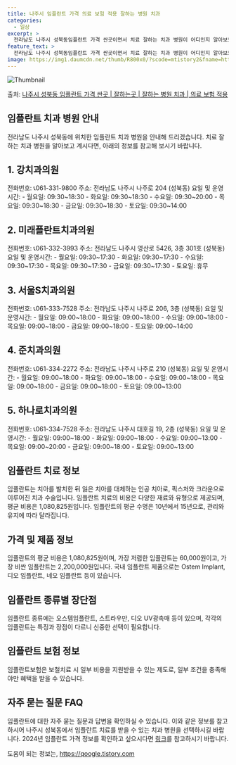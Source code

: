 ```yaml
---
title: 나주시 임플란트 가격 의료 보험 적용 잘하는 병원 치과
categories:
  - 일상
excerpt: >
  전라남도 나주시 성북동임플란트 가격 싼곳이면서 치료 잘하는 치과 병원이 어디인지 알아보도록 하겠습니다. 전라남도 나주시 성북동에 위치한 강치과의원 미래플란트치과의원 서울S치과의원 준치과의원 하나로치과의원 순서대로 안내 드리며, 임플란트 치료시 신경써야 할 부분 또한 같이 공유 드리겠습니다.2024년 임플란트 가격 살펴보기 👈 클릭임플란트 평균 가격강치과의원표 내에 있는 전화 번호를 클릭 하시면 강치과의원로 바로 전화 연결 됩니다.분류주소전화번호치과의원전라남도 나주시 나주로 204 (성북동)📞061-331-9800로 전화하기강치과의원 위치 확인하기 👈 클릭요일운영시간월요일09:30~18:30화요일09:30~18:30수요일09:30~20:00목요일09:30~18:30금요일..
feature_text: >
  전라남도 나주시 성북동임플란트 가격 싼곳이면서 치료 잘하는 치과 병원이 어디인지 알아보도록 하겠습니다. 전라남도 나주시 성북동에 위치한 강치과의원 미래플란트치과의원 서울S치과의원 준치과의원 하나로치과의원 순서대로 안내 드리며, 임플란트 치료시 신경써야 할 부분 또한 같이 공유 드리겠습니다.2024년 임플란트 가격 살펴보기 👈 클릭임플란트 평균 가격강치과의원표 내에 있는 전화 번호를 클릭 하시면 강치과의원로 바로 전화 연결 됩니다.분류주소전화번호치과의원전라남도 나주시 나주로 204 (성북동)📞061-331-9800로 전화하기강치과의원 위치 확인하기 👈 클릭요일운영시간월요일09:30~18:30화요일09:30~18:30수요일09:30~20:00목요일09:30~18:30금요일..
image: https://img1.daumcdn.net/thumb/R800x0/?scode=mtistory2&fname=https%3A%2F%2Fblog.kakaocdn.net%2Fdn%2Fo3Wk9%2FbtsG0tTJr3p%2FOtFRwB8RwdqgKNs87bIqyk%2Fimg.webp
---
```


![Thumbnail](https://img1.daumcdn.net/thumb/R800x0/?scode=mtistory2&fname=https%3A%2F%2Fblog.kakaocdn.net%2Fdn%2Fo3Wk9%2FbtsG0tTJr3p%2FOtFRwB8RwdqgKNs87bIqyk%2Fimg.webp)

<p>출처: <a href="https://qoogle.tistory.com/6978" rel="dofollow">나주시 성북동 임플란트 가격 싼곳 | 잘하는곳 | 잘하는 병원 치과 | 의료 보험 적용</a> </p>

## 임플란트 치과 병원 안내

전라남도 나주시 성북동에 위치한 임플란트 치과 병원을 안내해 드리겠습니다. 치료 잘하는 치과 병원을 알아보고 계시다면, 아래의 정보를 참고해
보시기 바랍니다.

## **1\. 강치과의원**

전화번호: 📞061-331-9800 주소: 전라남도 나주시 나주로 204 (성북동) 요일 및 운영시간: \- 월요일: 09:30~18:30
\- 화요일: 09:30~18:30 \- 수요일: 09:30~20:00 \- 목요일: 09:30~18:30 \- 금요일:
09:30~18:30 \- 토요일: 09:30~14:00

## **2\. 미래플란트치과의원**

전화번호: 📞061-332-3993 주소: 전라남도 나주시 영산로 5426, 3층 301호 (성북동) 요일 및 운영시간: \- 월요일:
09:30~17:30 \- 화요일: 09:30~17:30 \- 수요일: 09:30~17:30 \- 목요일: 09:30~17:30 \-
금요일: 09:30~17:30 \- 토요일: 휴무

## **3\. 서울S치과의원**

전화번호: 📞061-333-7528 주소: 전라남도 나주시 나주로 206, 3층 (성북동) 요일 및 운영시간: \- 월요일:
09:00~18:00 \- 화요일: 09:00~18:00 \- 수요일: 09:00~18:00 \- 목요일: 09:00~18:00 \-
금요일: 09:00~18:00 \- 토요일: 09:00~14:00

## **4\. 준치과의원**

전화번호: 📞061-334-2272 주소: 전라남도 나주시 나주로 210 (성북동) 요일 및 운영시간: \- 월요일: 09:00~18:00
\- 화요일: 09:00~18:00 \- 수요일: 09:00~18:00 \- 목요일: 09:00~18:00 \- 금요일:
09:00~18:00 \- 토요일: 09:00~13:00

## **5\. 하나로치과의원**

전화번호: 📞061-334-7528 주소: 전라남도 나주시 대호길 19, 2층 (성북동) 요일 및 운영시간: \- 월요일:
09:00~18:00 \- 화요일: 09:00~18:00 \- 수요일: 09:00~13:00 \- 목요일: 09:00~20:00 \-
금요일: 09:00~18:00 \- 토요일: 09:00~13:00



## 임플란트 치료 정보

임플란트는 치아를 발치한 뒤 잃은 치아를 대체하는 인공 치아로, 픽스처와 크라운으로 이루어진 치과 수술입니다. 임플란트 치료의 비용은 다양한
재료와 유형으로 제공되며, 평균 비용은 1,080,825원입니다. 임플란트의 평균 수명은 10년에서 15년으로, 관리와 유지에 따라
달라집니다.

## **가격 및 제품 정보**

임플란트의 평균 비용은 1,080,825원이며, 가장 저렴한 임플란트는 60,000원이고, 가장 비싼 임플란트는 2,200,000원입니다.
국내 임플란트 제품으로는 Ostem Implant, 디오 임플란트, 네오 임플란트 등이 있습니다.

## **임플란트 종류별 장단점**

임플란트 종류에는 오스템임플란트, 스트라우만, 디오 UV광촉매 등이 있으며, 각각의 임플란트는 특징과 장점이 다르니 신중한 선택이
필요합니다.

## **임플란트 보험 정보**

임플란트보험은 보철치료 시 일부 비용을 지원받을 수 있는 제도로, 일부 조건을 충족해야만 혜택을 받을 수 있습니다.

## **자주 묻는 질문 FAQ**

임플란트에 대한 자주 묻는 질문과 답변을 확인하실 수 있습니다. 이와 같은 정보를 참고하시어 나주시 성북동에서 임플란트 치료를 받을 수 있는
치과 병원을 선택하시길 바랍니다. 2024년 임플란트 가격 정보를 확인하고 싶으시다면 [링크](https://example.com)를
참고하시기 바랍니다.

 

도움이 되는 정보는, <a href="https://qoogle.tistory.com" rel="dofollow">https://qoogle.tistory.com</a>


